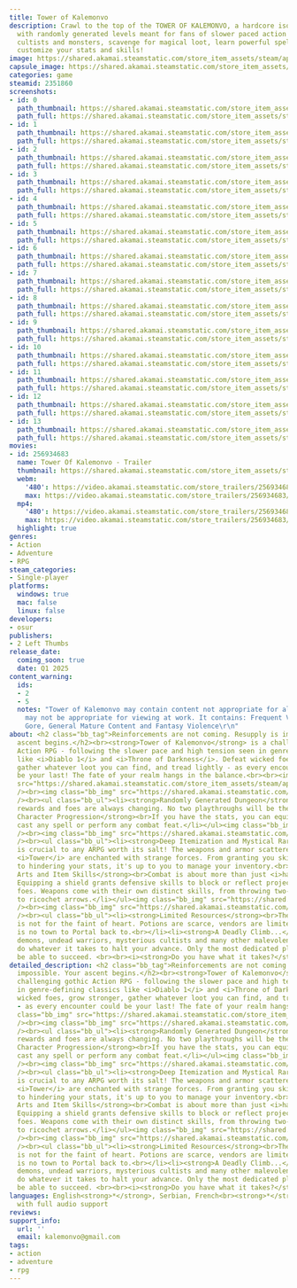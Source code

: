```yaml
---
title: Tower of Kalemonvo
description: Crawl to the top of the TOWER OF KALEMONVO, a hardcore isometric ARPG
  with randomly generated levels meant for fans of slower paced action games. Fight
  cultists and monsters, scavenge for magical loot, learn powerful spells and fully
  customize your stats and skills!
image: https://shared.akamai.steamstatic.com/store_item_assets/steam/apps/2351860/header.jpg?t=1731612588
capsule_image: https://shared.akamai.steamstatic.com/store_item_assets/steam/apps/2351860/7b19e566ea6e78d6ae68cab4371f58498efebc2c/capsule_231x87.jpg?t=1731612588
categories: game
steamid: 2351860
screenshots:
- id: 0
  path_thumbnail: https://shared.akamai.steamstatic.com/store_item_assets/steam/apps/2351860/ss_f2aa5958c8d5e2b0038f62cf5c95adae3e7e1ce5.600x338.jpg?t=1731612588
  path_full: https://shared.akamai.steamstatic.com/store_item_assets/steam/apps/2351860/ss_f2aa5958c8d5e2b0038f62cf5c95adae3e7e1ce5.1920x1080.jpg?t=1731612588
- id: 1
  path_thumbnail: https://shared.akamai.steamstatic.com/store_item_assets/steam/apps/2351860/ss_a61b931f8fb74eb4710d13cf9dc2d988a512adcb.600x338.jpg?t=1731612588
  path_full: https://shared.akamai.steamstatic.com/store_item_assets/steam/apps/2351860/ss_a61b931f8fb74eb4710d13cf9dc2d988a512adcb.1920x1080.jpg?t=1731612588
- id: 2
  path_thumbnail: https://shared.akamai.steamstatic.com/store_item_assets/steam/apps/2351860/ss_a717228b90366e30629dc48a480a9096d0e87bf7.600x338.jpg?t=1731612588
  path_full: https://shared.akamai.steamstatic.com/store_item_assets/steam/apps/2351860/ss_a717228b90366e30629dc48a480a9096d0e87bf7.1920x1080.jpg?t=1731612588
- id: 3
  path_thumbnail: https://shared.akamai.steamstatic.com/store_item_assets/steam/apps/2351860/ss_9235c88737a23e881066b3eddb70d521b4dc788c.600x338.jpg?t=1731612588
  path_full: https://shared.akamai.steamstatic.com/store_item_assets/steam/apps/2351860/ss_9235c88737a23e881066b3eddb70d521b4dc788c.1920x1080.jpg?t=1731612588
- id: 4
  path_thumbnail: https://shared.akamai.steamstatic.com/store_item_assets/steam/apps/2351860/ss_74b4fea82079e9fa6cadb2e5d50a89a97b44831c.600x338.jpg?t=1731612588
  path_full: https://shared.akamai.steamstatic.com/store_item_assets/steam/apps/2351860/ss_74b4fea82079e9fa6cadb2e5d50a89a97b44831c.1920x1080.jpg?t=1731612588
- id: 5
  path_thumbnail: https://shared.akamai.steamstatic.com/store_item_assets/steam/apps/2351860/ss_43387a770da90512c865296a746bdf70a88093bf.600x338.jpg?t=1731612588
  path_full: https://shared.akamai.steamstatic.com/store_item_assets/steam/apps/2351860/ss_43387a770da90512c865296a746bdf70a88093bf.1920x1080.jpg?t=1731612588
- id: 6
  path_thumbnail: https://shared.akamai.steamstatic.com/store_item_assets/steam/apps/2351860/ss_65af23607bf8d3546c8b28a90eb58e8ed3b581f7.600x338.jpg?t=1731612588
  path_full: https://shared.akamai.steamstatic.com/store_item_assets/steam/apps/2351860/ss_65af23607bf8d3546c8b28a90eb58e8ed3b581f7.1920x1080.jpg?t=1731612588
- id: 7
  path_thumbnail: https://shared.akamai.steamstatic.com/store_item_assets/steam/apps/2351860/ss_014742c267f471dde4557ba5b1d658d61b3ab941.600x338.jpg?t=1731612588
  path_full: https://shared.akamai.steamstatic.com/store_item_assets/steam/apps/2351860/ss_014742c267f471dde4557ba5b1d658d61b3ab941.1920x1080.jpg?t=1731612588
- id: 8
  path_thumbnail: https://shared.akamai.steamstatic.com/store_item_assets/steam/apps/2351860/ss_abcdf4abe8885b8badacd0fb35e3a29d503303b6.600x338.jpg?t=1731612588
  path_full: https://shared.akamai.steamstatic.com/store_item_assets/steam/apps/2351860/ss_abcdf4abe8885b8badacd0fb35e3a29d503303b6.1920x1080.jpg?t=1731612588
- id: 9
  path_thumbnail: https://shared.akamai.steamstatic.com/store_item_assets/steam/apps/2351860/ss_7a1b4c4eb47144774e1c1448d54d5bd4ef001032.600x338.jpg?t=1731612588
  path_full: https://shared.akamai.steamstatic.com/store_item_assets/steam/apps/2351860/ss_7a1b4c4eb47144774e1c1448d54d5bd4ef001032.1920x1080.jpg?t=1731612588
- id: 10
  path_thumbnail: https://shared.akamai.steamstatic.com/store_item_assets/steam/apps/2351860/ss_b7e0c71ba07e5110794661c58c2d09689dfff246.600x338.jpg?t=1731612588
  path_full: https://shared.akamai.steamstatic.com/store_item_assets/steam/apps/2351860/ss_b7e0c71ba07e5110794661c58c2d09689dfff246.1920x1080.jpg?t=1731612588
- id: 11
  path_thumbnail: https://shared.akamai.steamstatic.com/store_item_assets/steam/apps/2351860/ss_820da9f8fcff3c36bd09aece7d436a3b45eb7fc3.600x338.jpg?t=1731612588
  path_full: https://shared.akamai.steamstatic.com/store_item_assets/steam/apps/2351860/ss_820da9f8fcff3c36bd09aece7d436a3b45eb7fc3.1920x1080.jpg?t=1731612588
- id: 12
  path_thumbnail: https://shared.akamai.steamstatic.com/store_item_assets/steam/apps/2351860/ss_84933cda8265ec8e1c6a75862eed40a674c0d94b.600x338.jpg?t=1731612588
  path_full: https://shared.akamai.steamstatic.com/store_item_assets/steam/apps/2351860/ss_84933cda8265ec8e1c6a75862eed40a674c0d94b.1920x1080.jpg?t=1731612588
- id: 13
  path_thumbnail: https://shared.akamai.steamstatic.com/store_item_assets/steam/apps/2351860/ss_44f887e74211105b1f1e97ecf21302723488915a.600x338.jpg?t=1731612588
  path_full: https://shared.akamai.steamstatic.com/store_item_assets/steam/apps/2351860/ss_44f887e74211105b1f1e97ecf21302723488915a.1920x1080.jpg?t=1731612588
movies:
- id: 256934683
  name: Tower Of Kalemonvo - Trailer
  thumbnail: https://shared.akamai.steamstatic.com/store_item_assets/steam/apps/256934683/movie.293x165.jpg?t=1724703429
  webm:
    '480': https://video.akamai.steamstatic.com/store_trailers/256934683/movie480_vp9.webm?t=1724703429
    max: https://video.akamai.steamstatic.com/store_trailers/256934683/movie_max_vp9.webm?t=1724703429
  mp4:
    '480': https://video.akamai.steamstatic.com/store_trailers/256934683/movie480.mp4?t=1724703429
    max: https://video.akamai.steamstatic.com/store_trailers/256934683/movie_max.mp4?t=1724703429
  highlight: true
genres:
- Action
- Adventure
- RPG
steam_categories:
- Single-player
platforms:
  windows: true
  mac: false
  linux: false
developers:
- osur
publishers:
- 2 Left Thumbs
release_date:
  coming_soon: true
  date: Q1 2025
content_warning:
  ids:
  - 2
  - 5
  notes: "Tower of Kalemonvo may contain content not appropriate for all ages, or
    may not be appropriate for viewing at work. It contains: Frequent Violence or
    Gore, General Mature Content and Fantasy Violence\r\n"
about: <h2 class="bb_tag">Reinforcements are not coming. Resupply is impossible. Your
  ascent begins.</h2><br><strong>Tower of Kalemonvo</strong> is a challenging gothic
  Action RPG - following the slower pace and high tension seen in genre-defining classics
  like <i>Diablo 1</i> and <i>Throne of Darkness</i>. Defeat wicked foes, grow stronger,
  gather whatever loot you can find, and tread lightly - as every encounter could
  be your last! The fate of your realm hangs in the balance.<br><br><img class="bb_img"
  src="https://shared.akamai.steamstatic.com/store_item_assets/steam/apps/2351860/extras/classicarpg2.png?t=1731612588"
  /><br><img class="bb_img" src="https://shared.akamai.steamstatic.com/store_item_assets/steam/apps/2351860/extras/gif4.gif?t=1731612588"
  /><br><ul class="bb_ul"><li><strong>Randomly Generated Dungeon</strong><br>Rooms,
  rewards and foes are always changing. No two playthroughs will be the same.<br></li><li><strong>Classless
  Character Progression</strong><br>If you have the stats, you can equip any item,
  cast any spell or perform any combat feat.</li></ul><img class="bb_img" src="https://shared.akamai.steamstatic.com/store_item_assets/steam/apps/2351860/extras/deepcustom2.png?t=1731612588"
  /><br><img class="bb_img" src="https://shared.akamai.steamstatic.com/store_item_assets/steam/apps/2351860/extras/gif5.gif?t=1731612588"
  /><br><ul class="bb_ul"><li><strong>Deep Itemization and Mystical Rare Items</strong><br>Loot
  is crucial to any ARPG worth its salt! The weapons and armor scattered around the
  <i>Tower</i> are enchanted with strange forces. From granting you skills and spells
  to hindering your stats, it's up to you to manage your inventory.<br></li><li><strong>Combat
  Arts and Item Skills</strong><br>Combat is about more than just <i>hacking and slashing</i>.
  Equipping a shield grants defensive skills to block or reflect projectiles or bash
  foes. Weapons come with their own distinct skills, from throwing two-handed scythes
  to ricochet arrows.</li></ul><img class="bb_img" src="https://shared.akamai.steamstatic.com/store_item_assets/steam/apps/2351860/extras/brutaldiff2.png?t=1731612588"
  /><br><img class="bb_img" src="https://shared.akamai.steamstatic.com/store_item_assets/steam/apps/2351860/extras/gif6.gif?t=1731612588"
  /><br><ul class="bb_ul"><li><strong>Limited Resources</strong><br>The <i>Tower</i>
  is not for the faint of heart. Potions are scarce, vendors are limited, and there
  is no town to Portal back to.<br></li><li><strong>A Deadly Climb...</strong><br>Hellish
  demons, undead warriors, mysterious cultists and many other malevolent beings will
  do whatever it takes to halt your advance. Only the most dedicated players will
  be able to succeed. <br><br><i><strong>Do you have what it takes?</strong></i></li></ul>
detailed_description: <h2 class="bb_tag">Reinforcements are not coming. Resupply is
  impossible. Your ascent begins.</h2><br><strong>Tower of Kalemonvo</strong> is a
  challenging gothic Action RPG - following the slower pace and high tension seen
  in genre-defining classics like <i>Diablo 1</i> and <i>Throne of Darkness</i>. Defeat
  wicked foes, grow stronger, gather whatever loot you can find, and tread lightly
  - as every encounter could be your last! The fate of your realm hangs in the balance.<br><br><img
  class="bb_img" src="https://shared.akamai.steamstatic.com/store_item_assets/steam/apps/2351860/extras/classicarpg2.png?t=1731612588"
  /><br><img class="bb_img" src="https://shared.akamai.steamstatic.com/store_item_assets/steam/apps/2351860/extras/gif4.gif?t=1731612588"
  /><br><ul class="bb_ul"><li><strong>Randomly Generated Dungeon</strong><br>Rooms,
  rewards and foes are always changing. No two playthroughs will be the same.<br></li><li><strong>Classless
  Character Progression</strong><br>If you have the stats, you can equip any item,
  cast any spell or perform any combat feat.</li></ul><img class="bb_img" src="https://shared.akamai.steamstatic.com/store_item_assets/steam/apps/2351860/extras/deepcustom2.png?t=1731612588"
  /><br><img class="bb_img" src="https://shared.akamai.steamstatic.com/store_item_assets/steam/apps/2351860/extras/gif5.gif?t=1731612588"
  /><br><ul class="bb_ul"><li><strong>Deep Itemization and Mystical Rare Items</strong><br>Loot
  is crucial to any ARPG worth its salt! The weapons and armor scattered around the
  <i>Tower</i> are enchanted with strange forces. From granting you skills and spells
  to hindering your stats, it's up to you to manage your inventory.<br></li><li><strong>Combat
  Arts and Item Skills</strong><br>Combat is about more than just <i>hacking and slashing</i>.
  Equipping a shield grants defensive skills to block or reflect projectiles or bash
  foes. Weapons come with their own distinct skills, from throwing two-handed scythes
  to ricochet arrows.</li></ul><img class="bb_img" src="https://shared.akamai.steamstatic.com/store_item_assets/steam/apps/2351860/extras/brutaldiff2.png?t=1731612588"
  /><br><img class="bb_img" src="https://shared.akamai.steamstatic.com/store_item_assets/steam/apps/2351860/extras/gif6.gif?t=1731612588"
  /><br><ul class="bb_ul"><li><strong>Limited Resources</strong><br>The <i>Tower</i>
  is not for the faint of heart. Potions are scarce, vendors are limited, and there
  is no town to Portal back to.<br></li><li><strong>A Deadly Climb...</strong><br>Hellish
  demons, undead warriors, mysterious cultists and many other malevolent beings will
  do whatever it takes to halt your advance. Only the most dedicated players will
  be able to succeed. <br><br><i><strong>Do you have what it takes?</strong></i></li></ul>
languages: English<strong>*</strong>, Serbian, French<br><strong>*</strong>languages
  with full audio support
reviews:
support_info:
  url: ''
  email: kalemonvo@gmail.com
tags:
- action
- adventure
- rpg
---
```

